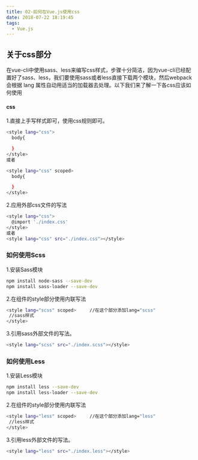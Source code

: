 ```yaml
---
title: 02-如何在Vue.js使用css
date: 2018-07-22 18:19:45
tags:
  - Vue.js
---
```


## 关于css部分
在vue-cli中使用sass、less来编写css样式，步骤十分简洁，因为vue-cli已经配置好了sass、less，我们要使用sass或者less直接下载两个模块，然后webpack会根据 lang 属性自动用适当的加载器去处理。以下我们来了解一下各css应该如何使用

#### css
1.直接上手写样式即可，使用css规则即可。
``` bash
<style lang="css">  
  body{ 

  }
</style> 
或者

<style lang="css" scoped>  
  body{ 

  }
</style> 
```

2.应用外部css文件的写法
``` bash
<style lang="css">  
  @import './index.css'  
</style> 
或者
<style lang="css" src="./index.css"></style> 
```

### 如何使用Scss
1.安装Sass模块
``` bash
npm install node-sass --save-dev  
npm install sass-loader --save-dev
```

2.在组件的style部分使用内联写法
``` bash
<style lang="scss" scoped>     //在这个部分添加lang="scss"
 //sass样式  
</style> 
```

3.引用sass外部文件的写法。
``` bash
<style lang="scss" src="./index.scss"></style>
```

### 如何使用Less
1.安装Less模块
``` bash
npm install less --save-dev  
npm install less-loader --save-dev  
```

2.在组件的style部分使用内联写法
``` bash
<style lang="less" scoped>     //在这个部分添加lang="less"  
 //less样式  
</style>   
```

3.引用less外部文件的写法。
``` bash
<style lang="less" src="./index.less"></style>
```






